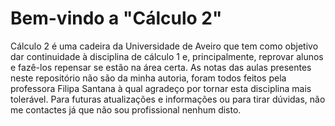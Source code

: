 # Bem-vindo a "Cálculo 2"

Cálculo 2 é uma cadeira da Universidade de Aveiro que tem como objetivo dar continuidade à disciplina de cálculo 1 e, principalmente, reprovar alunos e fazê-los repensar se estão na área certa. As notas das aulas presentes neste repositório não são da minha autoria, foram todos feitos pela professora Filipa Santana à qual agradeço por tornar esta disciplina mais tolerável. Para futuras atualizações e informações ou para tirar dúvidas, não me contactes já que não sou profissional nenhum disto.

